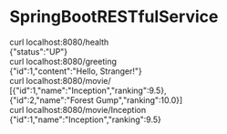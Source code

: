 # SpringBootRESTfulService

curl localhost:8080/health <br />
{"status":"UP"} <br />
curl localhost:8080/greeting <br />
{"id":1,"content":"Hello, Stranger!"}  <br />
curl localhost:8080/movie/  <br />
[{"id":1,"name":"Inception","ranking":9.5},  <br /> 
{"id":2,"name":"Forest Gump","ranking":10.0}] <br /> 
curl localhost:8080/movie/Inception <br /> 
{"id":1,"name":"Inception","ranking":9.5}

